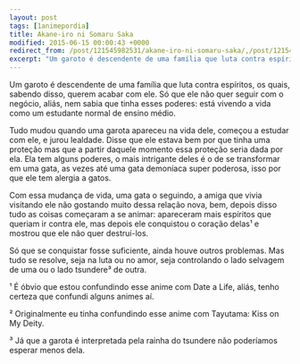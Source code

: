 ```yaml
---
layout: post
tags: [1animepordia]
title: Akane-iro ni Somaru Saka
modified: 2015-06-15 00:00:43 +0000
redirect_from: /post/121545982531/akane-iro-ni-somaru-saka/,/post/121545982531/
excerpt: "Um garoto é descendente de uma família que luta contra espíritos, os quais, sabendo disso, querem acabar com ele. Só que ele não quer seguir com o negócio, aliás, nem sabia que tinha esses poderes: está vivendo a vida como um estudante normal de ensino médio."
---
```


Um garoto é descendente de uma família que luta contra espíritos, os
quais, sabendo disso, querem acabar com ele. Só que ele não quer seguir
com o negócio, aliás, nem sabia que tinha esses poderes: está vivendo a
vida como um estudante normal de ensino médio.

Tudo mudou quando uma garota apareceu na vida dele, começou a estudar
com ele, e jurou lealdade. Disse que ele estava bem por que tinha uma
proteção mas que a partir daquele momento essa proteção seria dada por
ela. Ela tem alguns poderes, o mais intrigante deles é o de se
transformar em uma gata, as vezes até uma gata demoníaca super poderosa,
isso por que ele tem alergia a gatos.

Com essa mudança de vida, uma gata o seguindo, a amiga que vivia
visitando ele não gostando muito dessa relação nova, bem, depois disso
tudo as coisas começaram a se animar: apareceram mais espíritos que
queriam ir contra ele, mas depois ele conquistou o coração delas¹ e
mostrou que ele não quer destruí-los.

Só que se conquistar fosse suficiente, ainda houve outros problemas. Mas
tudo se resolve, seja na luta ou no amor, seja controlando o lado
selvagem de uma ou o lado tsundere³ de outra.

<!-- more -->

¹ É óbvio que estou confundindo esse anime com Date a Life, aliás, tenho
certeza que confundi alguns animes aí.

² Originalmente eu tinha confundindo esse anime com Tayutama: Kiss on My
Deity.

³ Já que a garota é interpretada pela rainha do tsundere não poderíamos
esperar menos dela.


